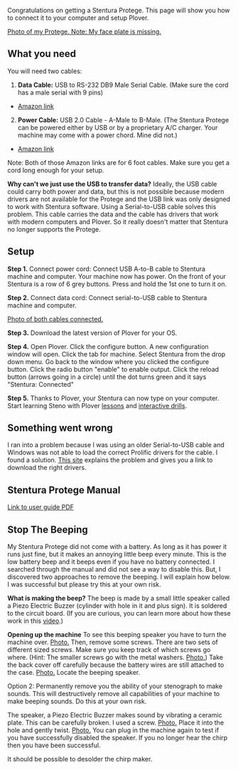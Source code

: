 Congratulations on getting a Stentura Protege. This page will show you how to connect it to your computer and setup Plover. 

[Photo of my Protege. Note: My face plate is missing.](https://imgur.com/vKbiTOJ)

## What you need

You will need two cables:

1. **Data Cable:** 
USB to RS-232 DB9 Male Serial Cable. (Make sure the cord has a male serial with 9 pins)
- [Amazon link](http://a.co/9KWXIMP)
2. **Power Cable:**
USB 2.0 Cable - A-Male to B-Male. (The Stentura Protege can be powered either by USB or by a proprietary A/C charger. Your machine may come with a power chord. Mine did not.)
- [Amazon link](http://a.co/fQDbqWD)

Note: Both of those Amazon links are for 6 foot cables. Make sure you get a cord long enough for your setup.

**Why can't we just use the USB to transfer data?**
Ideally, the USB cable could carry both power and data, but this is not possible because modern drivers are not available for the Protege and the USB link was only designed to work with Stentura software. Using a Serial-to-USB cable solves this problem. This cable carries the data and the cable has drivers that work with modern computers and Plover. So it really doesn't matter that Stentura no longer supports the Protege. 

## Setup

**Step 1.** 
Connect power cord: Connect USB A-to-B cable to Stentura machine and computer. Your machine now has power. On the front of your Stentura is a row of 6 grey buttons. Press and hold the 1st one to turn it on. 

**Step 2.**
Connect data cord: Connect serial-to-USB cable to Stentura machine and computer. 

[Photo of both cables connected.](https://imgur.com/wGc9y4p)

**Step 3.** 
Download the latest version of Plover for your OS.

**Step 4.**
Open Plover. Click the configure button. A new configuration window will open. Click the tab for machine. Select Stentura from the drop down menu. Go back to the window where you clicked the configure button. Click the radio button "enable" to enable output. Click the reload button (arrows going in a circle) until the dot turns green and it says "Stentura: Connected"

**Step 5.**
Thanks to Plover, your Stentura can now type on your computer. Start learning Steno with Plover [lessons](https://sites.google.com/site/ploverdoc/lesson-1-fingers-and-keys) and [interactive drills](http://stenoknight.com/plover/haxeploverlearn/). 

## Something went wrong

I ran into a problem because I was using an older Serial-to-USB cable and Windows was not able to load the correct Prolific drivers for the cable. I found a solution. [This site](http://www.totalcardiagnostics.com/support/Knowledgebase/Article/View/92/20/prolific-usb-to-serial-fix-official-solution-to-code-10-error) explains the problem and gives you a link to download the right drivers. 

## Stentura Protege Manual

[Link to user guide PDF](http://www.stenograph.com/content/files/documents/Stentura%20Protege%20User%20Guide.pdf)

## Stop The Beeping

My Stentura Protege did not come with a battery. As long as it has power it runs just fine, but it makes an annoying little beep every minute. This is the low battery beep and it beeps even if you have no battery connected. I searched through the manual and did not see a way to disable this. But, I discovered two approaches to remove the beeping. I will explain how below. I was successful but please try this at your own risk.

**What is making the beep?** The beep is made by a small little speaker called a Piezo Electric Buzzer (cylinder with hole in it and plus sign). It is soldered to the circuit board. (If you are curious, you can learn more about how these work in this [video](https://www.youtube.com/watch?v=77h1JhD9Syw).)

**Opening up the machine** To see this beeping speaker you have to turn the machine over. [Photo.](https://imgur.com/a/0WPYP) Then, remove some screws. There are two sets of different sized screws. Make sure you keep track of which screws go where. (Hint: The smaller screws go with the metal washers. [Photo.](https://imgur.com/P0RR4dy)) Take the back cover off carefully because the battery wires are still attached to the case. [Photo.](https://imgur.com/kTWBKbM) Locate the beeping speaker. 
 
Option 2: Permanently remove you the ability of your stenograph to make sounds. This will destructively remove all capabilities of your machine to make beeping sounds. Do this at your own risk. 

The speaker, a Piezo Electric Buzzer makes sound by vibrating a ceramic plate. This can be carefully broken. I used a screw. [Photo.](https://imgur.com/a/BRrsZ) Place it into the hole and gently twist. [Photo.](https://imgur.com/a/mQI5H) You can plug in the machine again to test if you have successfully disabled the speaker. If you no longer hear the chirp then you have been successful.  


It should be possible to desolder the chirp maker. 
